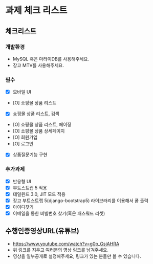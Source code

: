 # 과제 체크 리스트

## 체크리스트

### 개발환경
- MySQL 혹은 마라이DB를 사용해주세요.
- 장고 MTV를 사용해주세요.

### 필수
- [x] 모바일 UI
- [O] 쇼핑몰 상품 리스트
- [X] 쇼핑몰 상품 리스트, 검색
- [O] 쇼핑몰 상품 리스트, 페이징
- [O] 쇼핑몰 상품 상세페이지
- [O] 회원가입
- [O] 로그인
- [X] 상품질문기능 구현

### 추가과제
- [X] 반응형 UI
- [X] 부트스트랩 5 적용
- [X] 테일윈드 3.0, JIT 모드 적용
- [X] 장고 부트스트랩 5(django-bootstrap5) 라이브러리를 이용해서 폼 출력
- [X] 아이디찾기
- [X] 이메일을 통한 비빌번호 찾기(혹은 패스워드 리셋)

## 수행인증영상URL(유튜브)

- https://www.youtube.com/watch?v=g0p_GsjAHRA
- 위 링크를 지우고 여러분의 영상 링크를 남겨주세요.
- 영상을 일부공개로 설정해주세요, 링크가 있는 분들만 볼 수 있습니다.
